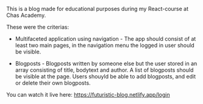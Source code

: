 This is a blog made for educational purposes during my React-course at Chas Academy.

These were the criterias:

- Multifaceted application using navigation - The app should consist of at least two main pages, in the navigation menu the logged in user should be visible.

- Blogposts - Blogposts written by someone else but the user stored in an array consisting of title, bodytext and author. A list of blogposts should be visible at the page. Users shouyld be able to add blogposts, and edit or delete their own blogposts.

You can watch it live here:
https://futuristic-blog.netlify.app/login
